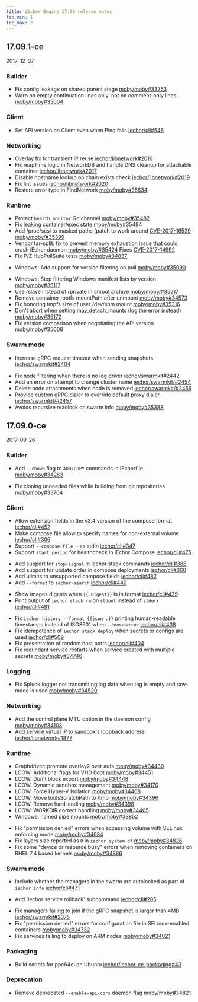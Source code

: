 ```yaml
---
title: iEchor Engine 17.09 release notes
toc_min: 1
toc_max: 2
---
```


## 17.09.1-ce
2017-12-07

### Builder

- Fix config leakage on shared parent stage [moby/moby#33753](https://github.com/moby/moby/issues/33753)
- Warn on empty continuation lines only, not on comment-only lines [moby/moby#35004](https://github.com/moby/moby/pull/35004)

### Client

- Set API version on Client even when Ping fails [iechor/cli#546](https://github.com/iechor/cli/pull/546)

### Networking

- Overlay fix for transient IP reuse [iechor/libnetwork#2016](https://github.com/iechor/libnetwork/pull/2016)
- Fix reapTime logic in NetworkDB and handle DNS cleanup for attachable container [iechor/libnetwork#2017](https://github.com/iechor/libnetwork/pull/2017)
- Disable hostname lookup on chain exists check [iechor/libnetwork#2019](https://github.com/iechor/libnetwork/pull/2019)
- Fix lint issues [iechor/libnetwork#2020](https://github.com/iechor/libnetwork/pull/2020)
- Restore error type in FindNetwork [moby/moby#35634](https://github.com/moby/moby/pull/35634)

### Runtime

- Protect `health monitor` Go channel [moby/moby#35482](https://github.com/moby/moby/pull/35482)
- Fix leaking container/exec state [moby/moby#35484](https://github.com/moby/moby/pull/35484)
- Add /proc/scsi to masked paths (patch to work around [CVE-2017-16539](https://cve.mitre.org/cgi-bin/cvename.cgi?name=CVE-2017-16539) [moby/moby/#35399](https://github.com/moby/moby/pull/35399)
- Vendor tar-split: fix to prevent memory exhaustion issue that could crash iEchor daemon [moby/moby/#35424](https://github.com/moby/moby/pull/35424) Fixes [CVE-2017-14992](https://cve.mitre.org/cgi-bin/cvename.cgi?name=CVE-2017-14992)
- Fix P/Z HubPullSuite tests  [moby/moby#34837](https://github.com/moby/moby/pull/34837)
+ Windows: Add support for version filtering on pull [moby/moby#35090](https://github.com/moby/moby/pull/35090)
- Windows: Stop filtering Windows manifest lists by version [moby/moby#35117](https://github.com/moby/moby/pull/35117)
- Use rslave instead of rprivate in chroot archive [moby/moby/#35217](https://github.com/moby/moby/pull/35217)
- Remove container rootfs mountPath after unmount [moby/moby#34573](https://github.com/moby/moby/pull/34573)
- Fix honoring tmpfs size of user /dev/shm mount [moby/moby#35316](https://github.com/moby/moby/pull/35316)
- Don't abort when setting may_detach_mounts (log the error instead)  [moby/moby#35172](https://github.com/moby/moby/pull/35172)
- Fix version comparison when negotiating the API version [moby/moby#35008](https://github.com/moby/moby/pull/35008)

### Swarm mode

* Increase gRPC request timeout when sending snapshots [iechor/swarmkit#2404](https://github.com/iechor/swarmkit/pull/2404)
- Fix node filtering when there is no log driver [iechor/swarmkit#2442](https://github.com/iechor/swarmkit/pull/2442)
- Add an error on attempt to change cluster name [iechor/swarmkit/#2454](https://github.com/iechor/swarmkit/pull/2454)
- Delete node attachments when node is removed [iechor/swarmkit/#2456](https://github.com/iechor/swarmkit/pull/2456)
- Provide custom gRPC dialer to override default proxy dialer [iechor/swarmkit/#2457](https://github.com/iechor/swarmkit/pull/2457)
- Avoids recursive readlock on swarm info [moby/moby#35388](https://github.com/moby/moby/pull/35388)

## 17.09.0-ce
2017-09-26

### Builder

+ Add `--chown` flag to `ADD/COPY` commands in iEchorfile [moby/moby#34263](https://github.com/moby/moby/pull/34263)
* Fix cloning unneeded files while building from git repositories [moby/moby#33704](https://github.com/moby/moby/pull/33704)

### Client

* Allow extension fields in the v3.4 version of the compose format [iechor/cli#452](https://github.com/iechor/cli/pull/452)
* Make compose file allow to specify names for non-external volume [iechor/cli#306](https://github.com/iechor/cli/pull/306)
* Support `--compose-file -` as stdin [iechor/cli#347](https://github.com/iechor/cli/pull/347)
* Support `start_period` for healthcheck in iEchor Compose [iechor/cli#475](https://github.com/iechor/cli/pull/475)
+ Add support for `stop-signal` in iechor stack commands [iechor/cli#388](https://github.com/iechor/cli/pull/388)
+ Add support for update order in compose deployments [iechor/cli#360](https://github.com/iechor/cli/pull/360)
+ Add ulimits to unsupported compose fields [iechor/cli#482](https://github.com/iechor/cli/pull/482)
+ Add `--format` to `iechor-search` [iechor/cli#440](https://github.com/iechor/cli/pull/440)
* Show images digests when `{{.Digest}}` is in format [iechor/cli#439](https://github.com/iechor/cli/pull/439)
* Print output of `iechor stack rm` on `stdout` instead of `stderr` [iechor/cli#491](https://github.com/iechor/cli/pull/491)
- Fix `iechor history --format {{json .}}` printing human-readable timestamps instead of ISO8601 when `--human=true` [iechor/cli#438](https://github.com/iechor/cli/pull/438)
- Fix idempotence of `iechor stack deploy` when secrets or configs are used [iechor/cli#509](https://github.com/iechor/cli/pull/509)
- Fix presentation of random host ports [iechor/cli#404](https://github.com/iechor/cli/pull/404)
- Fix redundant service restarts when service created with multiple secrets [moby/moby#34746](https://github.com/moby/moby/issues/34746)

### Logging

- Fix Splunk logger not transmitting log data when tag is empty and raw-mode is used [moby/moby#34520](https://github.com/moby/moby/pull/34520)

### Networking

+ Add the control plane MTU option in the daemon config [moby/moby#34103](https://github.com/moby/moby/pull/34103)
+ Add service virtual IP to sandbox's loopback address [iechor/libnetwork#1877](https://github.com/iechor/libnetwork/pull/1877)

### Runtime

* Graphdriver: promote overlay2 over aufs [moby/moby#34430](https://github.com/moby/moby/pull/34430)
* LCOW: Additional flags for VHD boot [moby/moby#34451](https://github.com/moby/moby/pull/34451)
* LCOW: Don't block export [moby/moby#34448](https://github.com/moby/moby/pull/34448)
* LCOW: Dynamic sandbox management [moby/moby#34170](https://github.com/moby/moby/pull/34170)
* LCOW: Force Hyper-V Isolation [moby/moby#34468](https://github.com/moby/moby/pull/34468)
* LCOW: Move toolsScratchPath to /tmp [moby/moby#34396](https://github.com/moby/moby/pull/34396)
* LCOW: Remove hard-coding [moby/moby#34398](https://github.com/moby/moby/pull/34398)
* LCOW: WORKDIR correct handling [moby/moby#34405](https://github.com/moby/moby/pull/34405)
* Windows: named pipe mounts [moby/moby#33852](https://github.com/moby/moby/pull/33852)
- Fix "permission denied" errors when accessing volume with SELinux enforcing mode [moby/moby#34684](https://github.com/moby/moby/pull/34684)
- Fix layers size reported as `0` in `iechor system df` [moby/moby#34826](https://github.com/moby/moby/pull/34826)
- Fix some "device or resource busy" errors when removing containers on RHEL 7.4 based kernels [moby/moby#34886](https://github.com/moby/moby/pull/34886)

### Swarm mode

* Include whether the managers in the swarm are autolocked as part of `iechor info` [iechor/cli#471](https://github.com/iechor/cli/pull/471)
+ Add 'iechor service rollback' subcommand [iechor/cli#205](https://github.com/iechor/cli/pull/205)
- Fix managers failing to join if the gRPC snapshot is larger than 4MB [iechor/swarmkit#2375](https://github.com/iechor/swarmkit/pull/2375)
- Fix "permission denied" errors for configuration file in SELinux-enabled containers [moby/moby#34732](https://github.com/moby/moby/pull/34732)
- Fix services failing to deploy on ARM nodes [moby/moby#34021](https://github.com/moby/moby/pull/34021)

### Packaging

+ Build scripts for ppc64el on Ubuntu [iechor/iechor-ce-packaging#43](https://github.com/iechor/iechor-ce-packaging/pull/43)

### Deprecation

+ Remove deprecated `--enable-api-cors` daemon flag [moby/moby#34821](https://github.com/moby/moby/pull/34821)
